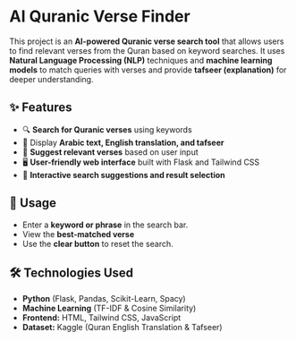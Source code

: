 # AI Quranic Verse Finder

This project is an **AI-powered Quranic verse search tool** that allows users to find relevant verses from the Quran based on keyword searches. It uses **Natural Language Processing (NLP)** techniques and **machine learning models** to match queries with verses and provide **tafseer (explanation)** for deeper understanding.

## ✨ Features
- 🔍 **Search for Quranic verses** using keywords
- 📖 Display **Arabic text, English translation, and tafseer**
- 🎯 **Suggest relevant verses** based on user input
- 🖥️ **User-friendly web interface** built with Flask and Tailwind CSS
- 🔄 **Interactive search suggestions and result selection**


## 📌 Usage
- Enter a **keyword or phrase** in the search bar.
- View the **best-matched verse**
- Use the **clear button** to reset the search.

## 🛠️ Technologies Used
- **Python** (Flask, Pandas, Scikit-Learn, Spacy)
- **Machine Learning** (TF-IDF & Cosine Similarity)
- **Frontend:** HTML, Tailwind CSS, JavaScript
- **Dataset:** Kaggle (Quran English Translation & Tafseer)

